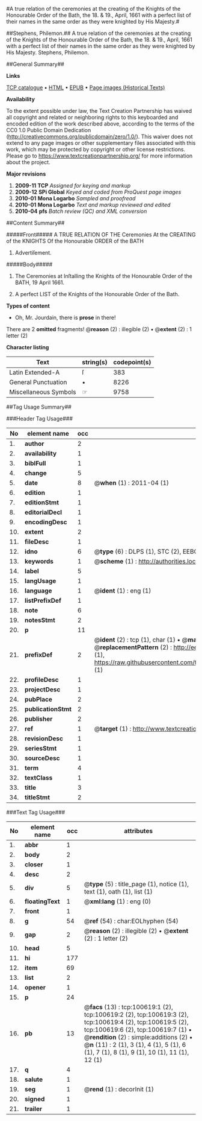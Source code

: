 #A true relation of the ceremonies at the creating of the Knights of the Honourable Order of the Bath, the 18. & 19., April, 1661 with a perfect list of their names in the same order as they were knighted by His Majesty.#

##Stephens, Philemon.##
A true relation of the ceremonies at the creating of the Knights of the Honourable Order of the Bath, the 18. & 19., April, 1661 with a perfect list of their names in the same order as they were knighted by His Majesty.
Stephens, Philemon.

##General Summary##

**Links**

[TCP catalogue](http://www.ota.ox.ac.uk/tcp/)  • 
[HTML](http://tei.it.ox.ac.uk/tcp/Texts-HTML/free/A61/A61454.html)  • 
[EPUB](http://tei.it.ox.ac.uk/tcp/Texts-EPUB/free/A61/A61454.epub) • 
[Page images (Historical Texts)](https://historicaltexts.jisc.ac.uk/eebo-13589048e)

**Availability**

To the extent possible under law, the Text Creation Partnership has waived all copyright and related or neighboring rights to this keyboarded and encoded edition of the work described above, according to the terms of the CC0 1.0 Public Domain Dedication (http://creativecommons.org/publicdomain/zero/1.0/). This waiver does not extend to any page images or other supplementary files associated with this work, which may be protected by copyright or other license restrictions. Please go to https://www.textcreationpartnership.org/ for more information about the project.

**Major revisions**

1. __2009-11__ __TCP__ *Assigned for keying and markup*
1. __2009-12__ __SPi Global__ *Keyed and coded from ProQuest page images*
1. __2010-01__ __Mona Logarbo__ *Sampled and proofread*
1. __2010-01__ __Mona Logarbo__ *Text and markup reviewed and edited*
1. __2010-04__ __pfs__ *Batch review (QC) and XML conversion*

##Content Summary##

#####Front#####
A TRUE RELATION OF THE Ceremonies At the CREATING of the KNIGHTS Of the Honourable ORDER of the BATH
1. Advertiſement.

#####Body#####

1. The Ceremonies at Inſtalling the Knights of the Honourable Order of the BATH, 19 April 1661.

1. A perfect LIST of the Knights of the Honourable Order of the Bath.

**Types of content**

  * Oh, Mr. Jourdain, there is **prose** in there!

There are 2 **omitted** fragments! 
 @__reason__ (2) : illegible (2)  •  @__extent__ (2) : 1 letter (2)

**Character listing**


|Text|string(s)|codepoint(s)|
|---|---|---|
|Latin Extended-A|ſ|383|
|General Punctuation|•|8226|
|Miscellaneous Symbols|☞|9758|

##Tag Usage Summary##

###Header Tag Usage###

|No|element name|occ|attributes|
|---|---|---|---|
|1.|__author__|2||
|2.|__availability__|1||
|3.|__biblFull__|1||
|4.|__change__|5||
|5.|__date__|8| @__when__ (1) : 2011-04 (1)|
|6.|__edition__|1||
|7.|__editionStmt__|1||
|8.|__editorialDecl__|1||
|9.|__encodingDesc__|1||
|10.|__extent__|2||
|11.|__fileDesc__|1||
|12.|__idno__|6| @__type__ (6) : DLPS (1), STC (2), EEBO-CITATION (1), OCLC (1), VID (1)|
|13.|__keywords__|1| @__scheme__ (1) : http://authorities.loc.gov/ (1)|
|14.|__label__|5||
|15.|__langUsage__|1||
|16.|__language__|1| @__ident__ (1) : eng (1)|
|17.|__listPrefixDef__|1||
|18.|__note__|6||
|19.|__notesStmt__|2||
|20.|__p__|11||
|21.|__prefixDef__|2| @__ident__ (2) : tcp (1), char (1)  •  @__matchPattern__ (2) : ([0-9\-]+):([0-9IVX]+) (1), (.+) (1)  •  @__replacementPattern__ (2) : http://eebo.chadwyck.com/downloadtiff?vid=$1&page=$2 (1), https://raw.githubusercontent.com/textcreationpartnership/Texts/master/tcpchars.xml#$1 (1)|
|22.|__profileDesc__|1||
|23.|__projectDesc__|1||
|24.|__pubPlace__|2||
|25.|__publicationStmt__|2||
|26.|__publisher__|2||
|27.|__ref__|1| @__target__ (1) : http://www.textcreationpartnership.org/docs/. (1)|
|28.|__revisionDesc__|1||
|29.|__seriesStmt__|1||
|30.|__sourceDesc__|1||
|31.|__term__|4||
|32.|__textClass__|1||
|33.|__title__|3||
|34.|__titleStmt__|2||


###Text Tag Usage###

|No|element name|occ|attributes|
|---|---|---|---|
|1.|__abbr__|1||
|2.|__body__|2||
|3.|__closer__|1||
|4.|__desc__|2||
|5.|__div__|5| @__type__ (5) : title_page (1), notice (1), text (1), oath (1), list (1)|
|6.|__floatingText__|1| @__xml:lang__ (1) : eng (0)|
|7.|__front__|1||
|8.|__g__|54| @__ref__ (54) : char:EOLhyphen (54)|
|9.|__gap__|2| @__reason__ (2) : illegible (2)  •  @__extent__ (2) : 1 letter (2)|
|10.|__head__|5||
|11.|__hi__|177||
|12.|__item__|69||
|13.|__list__|2||
|14.|__opener__|1||
|15.|__p__|24||
|16.|__pb__|13| @__facs__ (13) : tcp:100619:1 (2), tcp:100619:2 (2), tcp:100619:3 (2), tcp:100619:4 (2), tcp:100619:5 (2), tcp:100619:6 (2), tcp:100619:7 (1)  •  @__rendition__ (2) : simple:additions (2)  •  @__n__ (11) : 2 (1), 3 (1), 4 (1), 5 (1), 6 (1), 7 (1), 8 (1), 9 (1), 10 (1), 11 (1), 12 (1)|
|17.|__q__|4||
|18.|__salute__|1||
|19.|__seg__|1| @__rend__ (1) : decorInit (1)|
|20.|__signed__|1||
|21.|__trailer__|1||
